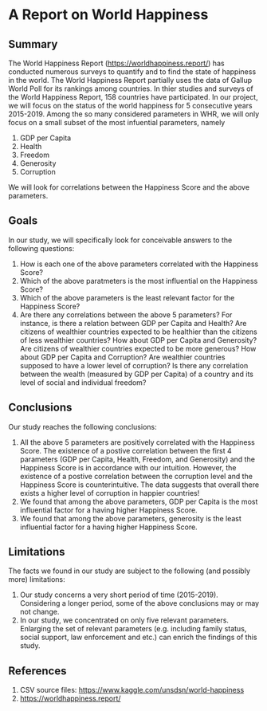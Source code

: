 # A Report on World Happiness
## Summary
The World Happiness Report (https://worldhappiness.report/) has conducted numerous surveys to quantify and to find the state of happiness in the world. The World Happiness Report partially uses the data of Gallup World Poll for its rankings among countries. In thier studies and surveys of the World Happiness Report, 158 countries have participated. In our project, we will focus on the status of the world happiness for 5 consecutive years 2015-2019. Among the so many considered parameters in WHR, we will only focus on a small subset of the most infuential parameters, namely
1. GDP per Capita
2. Health
3. Freedom
4. Generosity
5. Corruption

We will look for correlations between the Happiness Score and the above parameters.

## Goals
In our study, we will specifically look for conceivable answers to the following questions:
1. How is each one of the above parameters correlated with the Happiness Score?
2. Which of the above paratmeters is the most influential on the Happiness Score?
3. Which of the above parameters is the least relevant factor for the Happiness Score? 
4. Are there any correlations between the above 5 parameters? For instance, is there a relation between GDP per Capita and Health? Are citizens of wealthier countries expected to be healthier than the citizens of less wealthier countries? How about GDP per Capita and Generosity? Are citizens of wealthier countries expected to be more generous? How about GDP per Capita and Corruption? Are wealthier countries supposed to have a lower level of corruption? Is there any correlation between the wealth (measured by GDP per Capita) of a country and its level of social and individual freedom?  


## Conclusions
Our study reaches the following conclusions:
1. All the above 5 parameters are positively correlated with the Happiness Score. The existence of a postive correlation between the first 4 parameters (GDP per Capita, Health, Freedom, and Generosity) and the Happiness Score is in accordance with our intuition. However, the existence of a postive correlation between the corruption level and the Happiness Score is counterintuitive. The data suggests that overall there exists a higher level of corruption in happier countries! 
2. We found that among the above parameters, GDP per Capita is the most influential factor for a having higher Happiness Score.
3. We found that among the above parameters, generosity is the least influential factor for a having higher Happiness Score.

## Limitations
The facts we found in our study are subject to the following (and possibly more) limitations:
1. Our study concerns a very short period of time (2015-2019). Considering a longer period, some of the above conclusions may or may not change.
2. In our study, we concentrated on only five relevant parameters. Enlarging the set of relevant parameters (e.g. including family status, social support, law enforcement and etc.) can enrich the findings of this study.

## References
1. CSV source files: https://www.kaggle.com/unsdsn/world-happiness
2. https://worldhappiness.report/
